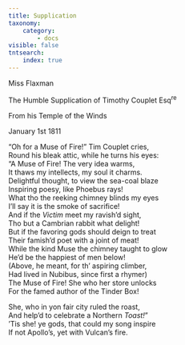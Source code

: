 ```yaml
---
title: Supplication
taxonomy:
    category:
        - docs
visible: false
tntsearch:
    index: true
---
```


<div class="author">Miss Flaxman</div>

<span class="title">The Humble Supplication of Timothy Couplet Esq<sup>re</sup></span>

From his Temple of the Winds   

January 1st 1811  
  
“Oh for a Muse of Fire!” Tim Couplet cries,  
Round his bleak attic, while he turns his eyes:  
“A Muse of Fire! The very idea warms,  
It thaws my intellects, my soul it charms.  
Delightful thought, to view the sea-coal blaze  
Inspiring poesy, like Phoebus rays!  
What tho the reeking chimney blinds my eyes  
I’ll say it is the smoke of sacrifice!  
And if the *Victim* meet my ravish’d sight,  
Tho but a Cambrian rabbit what delight!  
But if the favoring gods should deign to treat  
Their famish’d poet with a joint of meat!  
While the kind Muse the chimney taught to glow  
He’d be the happiest of men below!  
(Above, he meant, for th’ aspiring climber,  
Had lived in Nubibus, since first a rhymer)  
The Muse of Fire! She who her store unlocks  
For the famed author of the Tinder Box!  
  
She, who in yon fair city ruled the roast,  
And help’d to celebrate a Northern *Toast!*”  
’Tis she! ye gods, that could my song inspire  
If not Apollo’s, yet with Vulcan’s fire.